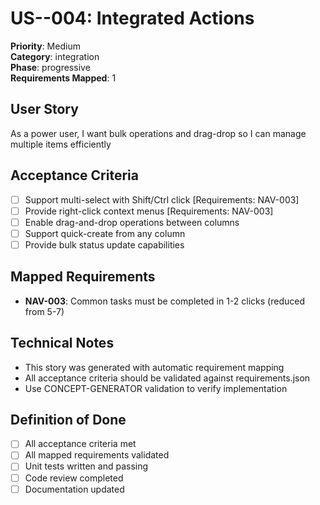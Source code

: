 # US--004: Integrated Actions

**Priority**: Medium  
**Category**: integration  
**Phase**: progressive  
**Requirements Mapped**: 1  

## User Story
As a power user, I want bulk operations and drag-drop so I can manage multiple items efficiently

## Acceptance Criteria

- [ ] Support multi-select with Shift/Ctrl click [Requirements: NAV-003]
- [ ] Provide right-click context menus [Requirements: NAV-003]
- [ ] Enable drag-and-drop operations between columns
- [ ] Support quick-create from any column
- [ ] Provide bulk status update capabilities

## Mapped Requirements
- **NAV-003**: Common tasks must be completed in 1-2 clicks (reduced from 5-7)

## Technical Notes
- This story was generated with automatic requirement mapping
- All acceptance criteria should be validated against requirements.json
- Use CONCEPT-GENERATOR validation to verify implementation

## Definition of Done
- [ ] All acceptance criteria met
- [ ] All mapped requirements validated
- [ ] Unit tests written and passing
- [ ] Code review completed
- [ ] Documentation updated
